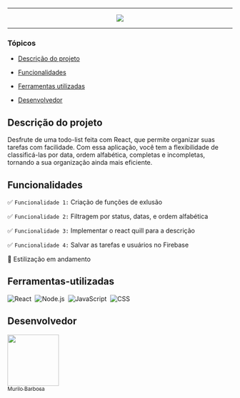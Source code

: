 <hr>
<p align="center">
   <img src="http://img.shields.io/static/v1?label=STATUS&message=EM-DESENVOLVIMENTO&color=RED&style=for-the-badge" #vitrine/>
</p>
<hr>


### Tópicos 

- [Descrição do projeto](#Descrição-do-projeto)

- [Funcionalidades](#Funcionalidades)

- [Ferramentas utilizadas](#Ferramentas-utilizadas)

- [Desenvolvedor](#Desenvolvedor)

## Descrição do projeto 

<p align="justify">

  Desfrute de uma todo-list feita com React, que permite organizar suas tarefas com facilidade. Com essa aplicação, você tem a flexibilidade de classificá-las por data, ordem alfabética, completas e incompletas, tornando a sua organização ainda mais eficiente.

</p>

## Funcionalidades

:white_check_mark: `Funcionalidade 1:` Criação de funções de exlusão 

:white_check_mark: `Funcionalidade 2:` Filtragem por status, datas, e ordem alfabética 

:white_check_mark: `Funcionalidade 3:` Implementar o react quill para a descrição

:white_check_mark: `Funcionalidade 4:` Salvar as tarefas e usuários no Firebase

:construction: Estilização em andamento


## Ferramentas-utilizadas

 ![React](https://img.shields.io/badge/-React-0D1117?style=for-the-badge&logo=react&logoColor=61DAFB&labelColor=transparent)&nbsp;
  ![Node.js](https://img.shields.io/badge/-Node.js-0D1117?style=for-the-badge&logo=node.js&labelColor=0D1117&textColor=0D1117)&nbsp;
  ![JavaScript](https://img.shields.io/badge/-JavaScript-0D1117?style=for-the-badge&logo=javascript&labelColor=0D1117&textColor=0D1117)&nbsp;
  ![CSS](https://img.shields.io/badge/-CSS-0D1117?style=for-the-badge&logo=CSS3&logoColor=1572B6&labelColor=0D1117)&nbsp;




## Desenvolvedor

[<img src="https://avatars.githubusercontent.com/u/111542827?v=4" width=115><br><sub>Murilo Barbosa</sub>](https://github.com/Murilo358) 
